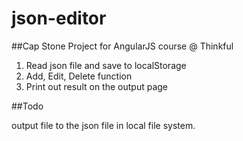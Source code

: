 json-editor
===========

##Cap Stone Project for AngularJS course @ Thinkful

1. Read json file and save to localStorage
2. Add, Edit, Delete function
3. Print out result on the output page

##Todo

output file to the json file in local file system.
